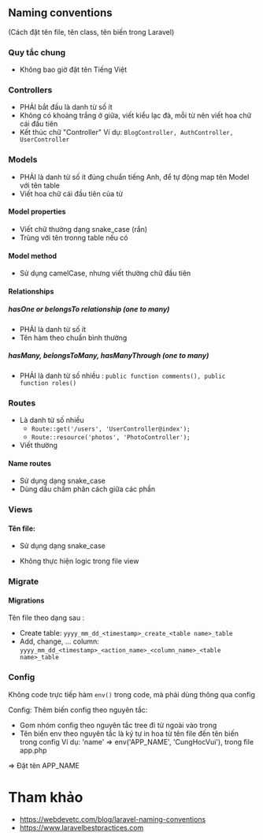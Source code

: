 ## Naming conventions 

(Cách đặt tên file, tên class, tên biến trong Laravel)

### Quy tắc chung

 * Không bao giờ đặt tên Tiếng Việt

### Controllers
* PHẢI bắt đầu là danh từ số ít
* Không có khoảng trắng ở giữa, viết kiểu lạc đà, mỗi từ nên viết hoa chữ cái đầu tiên
* Kết thúc chữ "Controller"
Ví dụ: `BlogController, AuthController, UserController`

### Models

* PHẢI là danh từ số ít đúng chuẩn tiếng Anh, để tự động map tên Model với tên table
* Viết hoa chữ cái đầu tiên của từ

#### Model properties
* Viết chữ thường dạng snake_case (rắn)
* Trùng với tên tronng table nếu có

#### Model method
* Sử dụng camelCase, nhưng viết thường chữ đầu tiên

#### Relationships
##### hasOne or belongsTo relationship (one to many)
* PHẢI là danh từ số ít
* Tên hàm theo chuẩn bình thường

##### hasMany, belongsToMany, hasManyThrough (one to many)
* PHẢI là danh từ số nhiều : `public function comments(), public function roles()`



### Routes 
* Là danh từ số nhiều 
    - `Route::get('/users', 'UserController@index');`
    - `Route::resource('photos', 'PhotoController');`
* Viết thường

#### Name routes 
* Sử dụng dạng snake_case 
* Dùng dấu chấm phân cách giữa các phần

### Views
#### Tên file: 
* Sử dụng dạng snake_case

* Không thực hiện logic trong file view

### Migrate
#### Migrations
Tên file theo dạng sau :
- Create table: `yyyy_mm_dd_<timestamp>_create_<table name>_table`
- Add, change, ... column: 
    `yyyy_mm_dd_<timestamp>_<action_name>_<column_name>_<table name>_table`

### Config 
Không code trực tiếp hàm `env()` trong code, mà phải dùng thông qua config

Config:
Thêm biến config theo nguyên tắc:
- Gom nhóm config theo nguyên tắc tree đi từ ngoài vào trong
- Tên biến env theo nguyên tắc là ký tự in hoa từ tên file đến tên biến trong config
Ví dụ: 
'name' => env('APP_NAME', 'CungHocVui'), trong file app.php

=> Đặt tên APP_NAME


# Tham khảo 

* https://webdevetc.com/blog/laravel-naming-conventions
* https://www.laravelbestpractices.com
